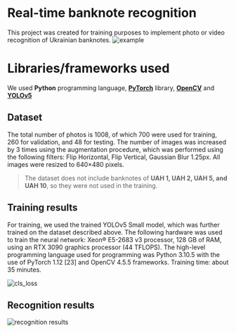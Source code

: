 # Real-time banknote recognition
This project was created for training purposes to implement photo or video recognition of Ukrainian banknotes.
![example](https://s9.gifyu.com/images/ezgif-1-30f01ba8d5.gif)

# Libraries/frameworks used

We used **Python** programming language, **[PyTorch](https://pytorch.org/)** library, **[OpenCV](https://opencv.org/)** and **[YOLOv5](https://github.com/ultralytics/yolov5)**

## Dataset

The total number of photos is 1008, of which 700 were used for training, 260 for validation, and 48 for testing. The number of images was increased by 3 times using the augmentation procedure, which was performed using the following filters: Flip Horizontal, Flip Vertical, Gaussian Blur 1.25px. All images were resized to 640×480 pixels.

> The dataset does not include banknotes of **UAH 1, UAH 2, UAH 5, and UAH 10**, so they were not used in the training.

## Training results

For training, we used the trained YOLOv5 Small model, which was further trained on the dataset described above. The following hardware was used to train the neural network: Xeon® E5-2683 v3 processor, 128 GB of RAM, using an RTX 3090 graphics processor (44 TFLOPS). The high-level programming language used for programming was Python 3.10.5 with the use of PyTorch 1.12 [23] and OpenCV 4.5.5 frameworks. Training time: about 35 minutes.

![cls_loss](https://i.imgur.com/ADD5YxH.png)

## Recognition results
![recognition results](https://i.imgur.com/fveDA9p.png)
